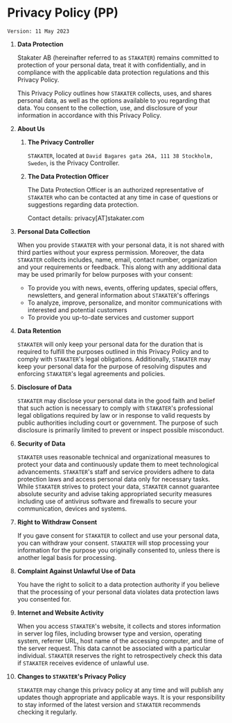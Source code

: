 # Privacy Policy (PP)

`Version: 11 May 2023`

1. **Data Protection**

    Stakater AB (hereinafter referred to as `STAKATER`) remains committed to protection of your personal data, treat it with confidentially, and in compliance with the applicable data protection regulations and this Privacy Policy.

    This Privacy Policy outlines how `STAKATER` collects, uses, and shares personal data, as well as the options available to you regarding that data. You consent to the collection, use, and disclosure of your information in accordance with this Privacy Policy.

1. **About Us**

    1. **The Privacy Controller**

        `STAKATER`, located at `David Bagares gata 26A, 111 38 Stockholm, Sweden`, is the Privacy Controller.

    1. **The Data Protection Officer**

        The Data Protection Officer is an authorized representative of `STAKATER` who can be contacted at any time in case of questions or suggestions regarding data protection.

        Contact details: privacy[AT]stakater.com

1. **Personal Data Collection**

    When you provide `STAKATER` with your personal data, it is not shared with third parties without your express permission. Moreover, the data `STAKATER` collects includes, name, email, contact number, organization and your requirements or feedback. This along with any additional data may be used primarily for below purposes with your consent:

    - To provide you with news, events, offering updates, special offers, newsletters, and general information about `STAKATER`'s offerings
    - To analyze, improve, personalize, and monitor communications with interested and potential customers
    - To provide you up-to-date services and customer support

1. **Data Retention**

    `STAKATER` will only keep your personal data for the duration that is required to fulfill the purposes outlined in this Privacy Policy and to comply with `STAKATER`'s legal obligations. Additionally, `STAKATER` may keep your personal data for the purpose of resolving disputes and enforcing `STAKATER`'s legal agreements and policies.

1. **Disclosure of Data**

    `STAKATER` may disclose your personal data in the good faith and belief that such action is necessary to comply with `STAKATER`'s professional legal obligations required by law or in response to valid requests by public authorities including court or government. The purpose of such disclosure is primarily limited to prevent or inspect possible misconduct.

1. **Security of Data**

    `STAKATER` uses reasonable technical and organizational measures to protect your data and continuously update them to meet technological advancements. `STAKATER`'s staff and service providers adhere to data protection laws and access personal data only for necessary tasks. While `STAKATER` strives to protect your data, `STAKATER` cannot guarantee absolute security and advise taking appropriated security measures including use of antivirus software and firewalls to secure your communication, devices and systems.

1. **Right to Withdraw Consent**

    If you gave consent for `STAKATER` to collect and use your personal data, you can withdraw your consent. `STAKATER` will stop processing your information for the purpose you originally consented to, unless there is another legal basis for processing.

1. **Complaint Against Unlawful Use of Data**

    You have the right to solicit to a data protection authority if you believe that the processing of your personal data violates data protection laws you consented for.

1. **Internet and Website Activity**

    When you access `STAKATER`'s website, it collects and stores information in server log files, including browser type and version, operating system, referrer URL, host name of the accessing computer, and time of the server request. This data cannot be associated with a particular individual. `STAKATER` reserves the right to retrospectively check this data if `STAKATER` receives evidence of unlawful use.

1. **Changes to `STAKATER`'s Privacy Policy**

    `STAKATER` may change this privacy policy at any time and will publish any updates though appropriate and applicable ways. It is your responsibility to stay informed of the latest version and `STAKATER` recommends checking it regularly.
